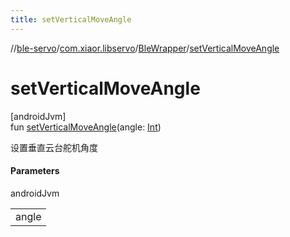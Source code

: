 ```yaml
---
title: setVerticalMoveAngle
---
```

//[ble-servo](../../../index.html)/[com.xiaor.libservo](../index.html)/[BleWrapper](index.html)/[setVerticalMoveAngle](set-vertical-move-angle.html)



# setVerticalMoveAngle



[androidJvm]\
fun [setVerticalMoveAngle](set-vertical-move-angle.html)(angle: [Int](https://kotlinlang.org/api/latest/jvm/stdlib/kotlin/-int/index.html))



设置垂直云台舵机角度



#### Parameters


androidJvm

| |
|---|
| angle |




